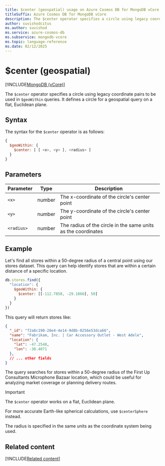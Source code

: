 ```yaml
---
title: $center (geospatial) usage on Azure Cosmos DB for MongoDB vCore
titleSuffix: Azure Cosmos DB for MongoDB vCore
description: The $center operator specifies a circle using legacy coordinate pairs for $geoWithin queries.
author: suvishodcitus
ms.author: suvishod
ms.service: azure-cosmos-db
ms.subservice: mongodb-vcore
ms.topic: language-reference
ms.date: 02/12/2025
---
```


# $center (geospatial)

[!INCLUDE[MongoDB (vCore)](~/reusable-content/ce-skilling/azure/includes/cosmos-db/includes/appliesto-mongodb-vcore.md)]

The `$center` operator specifies a circle using legacy coordinate pairs to be used in `$geoWithin` queries. It defines a circle for a geospatial query on a flat, Euclidean plane.

## Syntax

The syntax for the `$center` operator is as follows:

```javascript
{
  $geoWithin: {
    $center: [ [ <x>, <y> ], <radius> ]
  }
}
```

## Parameters

| Parameter | Type | Description |
|-----------|------|-------------|
| `<x>` | number | The x-coordinate of the circle's center point |
| `<y>` | number | The y-coordinate of the circle's center point |
| `<radius>` | number | The radius of the circle in the same units as the coordinates |

## Example

Let's find all stores within a 50-degree radius of a central point using our stores dataset. This query can help identify stores that are within a certain distance of a specific location.

```javascript
db.stores.find({
  "location": {
    $geoWithin: {
      $center: [[-112.7858, -29.1866], 50]
    }
  }
})
```

This query will return stores like:

```json
{
  "_id": "f2a8c190-28e4-4e14-9d8b-0256e53dca66",
  "name": "Fabrikam, Inc. | Car Accessory Outlet - West Adele",
  "location": {
    "lat": -47.2548,
    "lon": -38.4071
  },
  // ... other fields
}
```

The query searches for stores within a 50-degree radius of the First Up Consultants Microphone Bazaar location, which could be useful for analyzing market coverage or planning delivery routes.

> [!Important]
> The `$center` operator works on a flat, Euclidean plane.
> 
> For more accurate Earth-like spherical calculations, use `$centerSphere` instead.
> 
> The radius is specified in the same units as the coordinate system being used.

## Related content

[!INCLUDE[Related content](../includes/related-content.md)]
